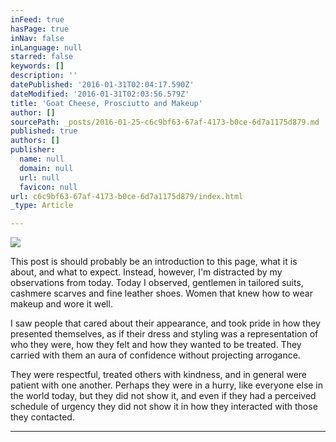 ```yaml
---
inFeed: true
hasPage: true
inNav: false
inLanguage: null
starred: false
keywords: []
description: ''
datePublished: '2016-01-31T02:04:17.590Z'
dateModified: '2016-01-31T02:03:56.579Z'
title: 'Goat Cheese, Prosciutto and Makeup'
author: []
sourcePath: _posts/2016-01-25-c6c9bf63-67af-4173-b0ce-6d7a1175d879.md
published: true
authors: []
publisher:
  name: null
  domain: null
  url: null
  favicon: null
url: c6c9bf63-67af-4173-b0ce-6d7a1175d879/index.html
_type: Article

---
```

![](https://the-grid-user-content.s3-us-west-2.amazonaws.com/72836941-545e-4e12-89f2-0b4b5533b173.JPG)

This post is should probably be an introduction to this page, what it is about, and what to expect. Instead, however, I'm distracted by my observations from today. Today I observed, gentlemen in tailored suits, cashmere scarves and fine leather shoes. Women that knew how to wear makeup and wore it well.

I saw people that cared about their appearance, and took pride in how they presented themselves, as if their dress and styling was a representation of who they were, how they felt and how they wanted to be treated. They carried with them an aura of confidence without projecting arrogance.

They were respectful, treated others with kindness, and in general were patient with one another. Perhaps they were in a hurry, like everyone else in the world today, but they did not show it, and even if they had a perceived schedule of urgency they did not show it in how they interacted with those they contacted.

****